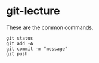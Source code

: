 # git-lecture

These are the common commands.
```
git status
git add -A
git commit -m "message"
git push
```
